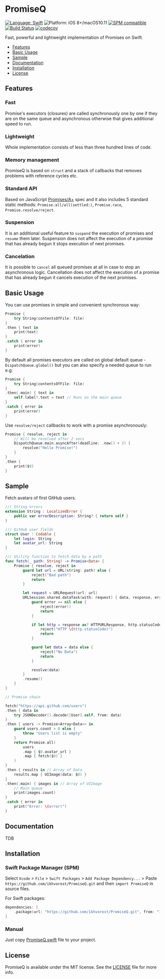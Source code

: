 # PromiseQ

[![Language: Swift](https://img.shields.io/badge/language-swift-f48041.svg?style=flat)](https://developer.apple.com/swift)
![Platform: iOS 8+/macOS10.11](https://img.shields.io/badge/platform-iOS%20|%20macOS%20|%20tvOS%20|%20watchOS%20|%20Linux-blue.svg?style=flat)
[![SPM compatible](https://img.shields.io/badge/SPM-compatible-4BC51D.svg?style=flat)](https://swift.org/package-manager/)
[![Build Status](https://travis-ci.org/ikhvorost/PromiseQ.svg?branch=master)](https://travis-ci.org/ikhvorost/PromiseQ)
[![codecov](https://codecov.io/gh/ikhvorost/PromiseQ/branch/master/graph/badge.svg)](https://codecov.io/gh/ikhvorost/PromiseQ)

Fast, powerful and lightweight implementation of Promises on Swift.

- [Features](#features)		
- [Basic Usage](#basic-usage)		
- [Sample](#sample)
- [Documentation](#documentation)
- [Installation](#installation)
- [License](#license)

## Features

### Fast
Promise's executors (closures) are called synchronously one by one if they are on the same queue and asynchronous otherwise that gives additional speed to run.

### Lightweight
Whole implementation consists of less than three hundred lines of code.

### Memory management
PromiseQ is based on `struct` and a stack of callbacks that removes problems with reference cycles etc.

### Standard API
Based on JavaScript [Promises/A+](https://promisesaplus.com/) spec and it also includes 5 standard static methods: `Promise.all/all(settled:)`, `Promise.race`, `Promise.resolve/reject`.

### Suspension
It is an additional useful feature to `suspend` the execution of promises and `resume` them later. Suspension does not affect the execution of a promise that has already begun it stops execution of next promises.

### Cancelation
It is possible to `cancel` all queued promises at all in case to stop an asynchronous logic. Cancellation does not affect the execution of a promise that has already begun it cancels execution of the next promises.

## Basic Usage

You can use promises in simple and convenient synchronous way:

``` swift
Promise {
	try String(contentsOfFile: file)
}
.then { text in
	print(text)
}
.catch { error in
	print(error)
}
```

By default all promises executors are called on global default queue - `DispatchQueue.global()` but you can also specify a needed queue to run e.g:

``` swift
Promise {
	try String(contentsOfFile: file)
}
.then(.main) { text in
	self.label?.text = text // Runs on the main queue
}
.catch { error in
	print(error)
}
```

Use `resolve/reject` callbacks to work with a promise asynchronously:

``` swift
Promise { resolve, reject in
	// Will be resolved after 2 secs
	DispatchQueue.main.asyncAfter(deadline: .now() + 2) {
		resolve("Hello Promise!")
	}
}
.then {
	print($0)
}
```

## Sample

Fetch avatars of first GitHub users.

``` swift
/// String errors
extension String : LocalizedError {
	public var errorDescription: String? { return self }
}

/// GitHub user fields
struct User : Codable {
	let login: String
	let avatar_url: String
}

/// Utility function to fetch data by a path
func fetch(_ path: String) -> Promise<Data> {
	Promise { resolve, reject in
		guard let url = URL(string: path) else {
			reject("Bad path")
			return
		}

		let request = URLRequest(url: url)
		URLSession.shared.dataTask(with: request) { data, response, error in
			guard error == nil else {
				reject(error!)
				return
			}

			if let http = response as? HTTPURLResponse, http.statusCode != 200 {
				reject("HTTP \(http.statusCode)")
				return
			}

			guard let data = data else {
				reject("No Data")
				return
			}

			resolve(data)
		}
		.resume()
	}
}

// Promise chain

fetch("https://api.github.com/users")
.then { data in
	try JSONDecoder().decode([User].self, from: data)
}
.then { users -> Promise<Array<Data>> in
	guard users.count > 0 else {
		throw "Users list is empty"
	}
	return Promise.all(
		users
		.map { $0.avatar_url }
		.map { fetch($0) }
	)
}
.then { results in // Array of Data
	results.map { UIImage(data: $0) }
}
.then(.main) { images in // Array of UIImage
	// Main queue
	print(images.count)
}
.catch { error in
	print("Error: \(error)")
}
```

## Documentation

TDB

## Installation

### Swift Package Manager (SPM)

Select `Xcode` > `File` > `Swift Packages` > `Add Package Dependency...` > Paste `https://github.com/ikhvorost/PromiseQ.git` and then `import PromiseQ` in source files.

For Swift packages:

``` swift
dependencies: [
    .package(url: "https://github.com/ikhvorost/PromiseQ.git", from: "1.0")
]
```

### Manual

Just copy [PromiseQ.swift](Sources/PromiseQ/PromiseQ.swift) file to your project.

## License

PromiseQ is available under the MIT license. See the [LICENSE](LICENSE) file for more info.
